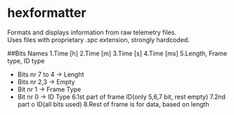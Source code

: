 # hexformatter

Formats and displays information from raw telemetry files.  
Uses files with proprietary *.spc* extension, strongly hardcoded.

##Bits Names 
1.Time [h]
2.Time [m]
3.Time [s]
4.Time [ms]
5.Length, Frame type, ID type
  - Bits nr 7 to 4 -> Lenght
  - Bits nr 2,3 -> Empty
  - Bit nr 1 -> Frame Type
  - Bit nr 0 -> ID Type
6.1st part of frame ID(only 5,6,7 bit, rest empty)
7.2nd part o ID(all bits used)
8.Rest of frame is for data, based on length
